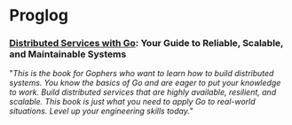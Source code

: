 # Proglog

### [Distributed Services with Go](https://pragprog.com/titles/tjgo/distributed-services-with-go/): Your Guide to Reliable, Scalable, and Maintainable Systems

"*This is the book for Gophers who want to learn how to build distributed systems. You know the basics of Go and are eager to put your knowledge to work. Build distributed services that are highly available, resilient, and scalable. This book is just what you need to apply Go to real-world situations. Level up your engineering skills today.*"


